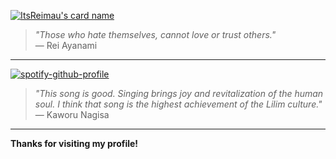 [![ItsReimau's card name](https://cardivo.vercel.app/api?name=ItsReimau&description=Hello!%20My%20name%20is%20Muhamad%20Ikbal%20Maulana,%20and%20my%20username%20is%20ItsReimau.%20An%20enthusiast%20of%20Evangelion%20and%20programming.&image=https://avatars.githubusercontent.com/u/90613431?v=4&backgroundColor=%23ecf0f1&instagram=itsreimau&linkedin=in/ikbal-maulana-9078352a7&github=itsreimau&twitter=@itsreimau&pattern=rain&colorPattern=%23eaeaea)](https://itsreimau.is-a.dev)

> *"Those who hate themselves, cannot love or trust others."*  
> — Rei Ayanami

---

[![spotify-github-profile](https://spotify-github-profile.kittinanx.com/api/view?uid=31253dtz6tzyra5ewpcgpipeuefy&cover_image=true&theme=novatorem&show_offline=false&background_color=121212&interchange=false&bar_color=53b14f&bar_color_cover=true)](https://github.com/kittinan/spotify-github-profile)

> *"This song is good. Singing brings joy and revitalization of the human soul. I think that song is the highest achievement of the Lilim culture."*  
> — Kaworu Nagisa

---

**Thanks for visiting my profile!**